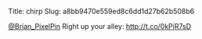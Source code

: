 Title: chirp
Slug: a8bb9470e559ed8c6dd1d27b62b508b6

<a href="http://twitter.com/Brian_PixelPin">@Brian_PixelPin</a> Right up your alley: <a href="http://t.co/0kPjR7sD">http://t.co/0kPjR7sD</a>
